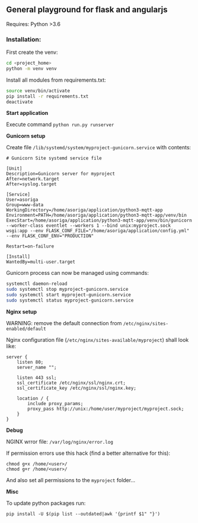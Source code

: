 ## General playground for flask and angularjs ##

Requires: Python >3.6

### Installation: ###

First create the venv:

```bash
cd <project_home>
python -m venv venv
```

Install all modules from requirements.txt:

```bash
source venv/bin/activate
pip install -r requirements.txt
deactivate
```

**Start application**

Execute command `python run.py runserver`

**Gunicorn setup**

Create file `/lib/systemd/system/myproject-gunicorn.service` with contents:

```
# Gunicorn Site systemd service file

[Unit]
Description=Gunicorn server for myproject
After=network.target
After=syslog.target

[Service]
User=asoriga
Group=www-data
WorkingDirectory=/home/asoriga/application/python3-mqtt-app
Environment=PATH=/home/asoriga/application/python3-mqtt-app/venv/bin
ExecStart=/home/asoriga/application/python3-mqtt-app/venv/bin/gunicorn --worker-class eventlet --workers 1 --bind unix:myproject.sock wsgi:app --env FLASK_CONF_FILE="/home/asoriga/application/config.yml" --env FLASK_CONF_ENV="PRODUCTION"

Restart=on-failure

[Install]
WantedBy=multi-user.target
```

Gunicorn process can now be managed using commands:

```bash
systemctl daemon-reload
sudo systemctl stop myproject-gunicorn.service
sudo systemctl start myproject-gunicorn.service
sudo systemctl status myproject-gunicorn.service
```

**Nginx setup**

WARNING: remove the default connection from `/etc/nginx/sites-enabled/default`

Nginx configuration file (`/etc/nginx/sites-available/myproject`) shall look like:

```
server {
    listen 80;
    server_name "";

    listen 443 ssl;
    ssl_certificate /etc/nginx/ssl/nginx.crt;
    ssl_certificate_key /etc/nginx/ssl/nginx.key;

    location / {
        include proxy_params;
        proxy_pass http://unix:/home/user/myproject/myproject.sock;
    }
}
```

**Debug**

NGINX wrror file: `/var/log/nginx/error.log`

If permission errors use this hack (find a better alternative for this):

    chmod g+x /home/<user>/
    chmod g+r /home/<user>/

And also set all permissions to the `myproject` folder...

**Misc**

To update python packages run:

```
pip install -U $(pip list --outdated|awk '{printf $1" "}')
```
